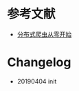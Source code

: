 











# 参考文献

- [分布式爬虫从零开始](https://github.com/CriseLYJ/Python-crawler-tutorial-starts-from-zero)

# Changelog

- 20190404 init
